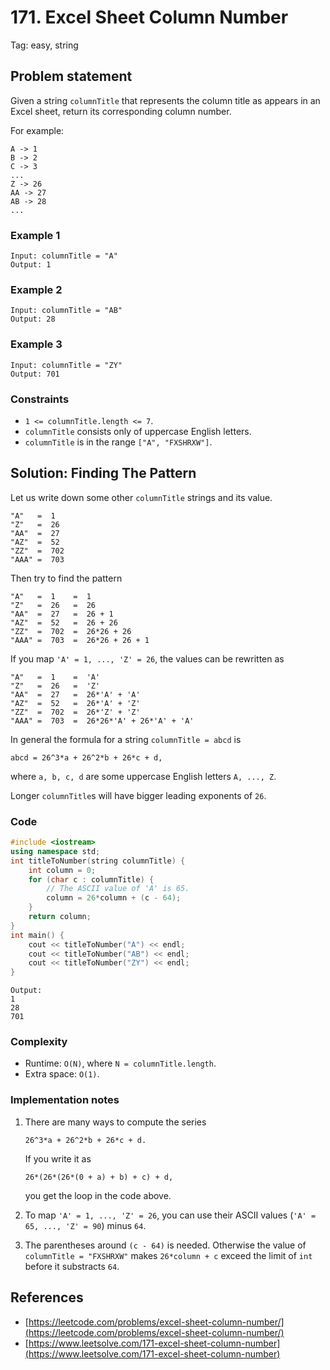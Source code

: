 # 171. Excel Sheet Column Number
Tag: easy, string

## Problem statement

Given a string `columnTitle` that represents the column title as appears in an Excel sheet, return its corresponding column number.

For example:
```plain
A -> 1
B -> 2
C -> 3
...
Z -> 26
AA -> 27
AB -> 28 
...
``` 

### Example 1
```plain
Input: columnTitle = "A"
Output: 1
```

### Example 2
```plain
Input: columnTitle = "AB"
Output: 28
```

### Example 3
```plain
Input: columnTitle = "ZY"
Output: 701
``` 

### Constraints

* `1 <= columnTitle.length <= 7`.
* `columnTitle` consists only of uppercase English letters.
* `columnTitle` is in the range `["A", "FXSHRXW"]`.

## Solution: Finding The Pattern

Let us write down some other `columnTitle` strings and its value.
```plain
"A"   =  1
"Z"   =  26
"AA"  =  27
"AZ"  =  52
"ZZ"  =  702
"AAA" =  703
```

Then try to find the pattern
```plain
"A"   =  1    =  1
"Z"   =  26   =  26
"AA"  =  27   =  26 + 1
"AZ"  =  52   =  26 + 26
"ZZ"  =  702  =  26*26 + 26
"AAA" =  703  =  26*26 + 26 + 1
```

If you map `'A' = 1, ..., 'Z' = 26`, the values can be rewritten as
```plain
"A"   =  1    =  'A'
"Z"   =  26   =  'Z'
"AA"  =  27   =  26*'A' + 'A'
"AZ"  =  52   =  26*'A' + 'Z'
"ZZ"  =  702  =  26*'Z' + 'Z'
"AAA" =  703  =  26*26*'A' + 26*'A' + 'A'
```

In general the formula for a string `columnTitle = abcd` is
```plain
abcd = 26^3*a + 26^2*b + 26*c + d,
```
where `a, b, c, d` are some uppercase English letters `A, ..., Z`.

Longer `columnTitle`s will have bigger leading exponents of `26`.

### Code
```cpp
#include <iostream>
using namespace std;
int titleToNumber(string columnTitle) {
    int column = 0; 
    for (char c : columnTitle) {
        // The ASCII value of 'A' is 65.
        column = 26*column + (c - 64); 
    }
    return column;
}
int main() {
    cout << titleToNumber("A") << endl;
    cout << titleToNumber("AB") << endl;
    cout << titleToNumber("ZY") << endl;
}
```
```plain
Output:
1
28
701
```
### Complexity
* Runtime: `O(N)`, where `N = columnTitle.length`.
* Extra space: `O(1)`.

### Implementation notes
1. There are many ways to compute the series
    ```plain
    26^3*a + 26^2*b + 26*c + d.
    ```
    If you write it as 
    ```plain
    26*(26*(26*(0 + a) + b) + c) + d,
    ```
    you get the loop in the code above.

2. To map `'A' = 1, ..., 'Z' = 26`, you can use their ASCII values (`'A' = 65, ..., 'Z' = 90`) minus `64`.
3. The parentheses around `(c - 64)` is needed. Otherwise the value of `columnTitle = "FXSHRXW"` makes `26*column + c` exceed the limit of `int` before it substracts `64`. 

## References
* [https://leetcode.com/problems/excel-sheet-column-number/](https://leetcode.com/problems/excel-sheet-column-number/)
* [https://www.leetsolve.com/171-excel-sheet-column-number](https://www.leetsolve.com/171-excel-sheet-column-number)